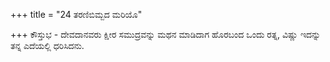 +++
title = "24 ತರಣಿಬಿಮ್ಬದ ಮರಿಯೊ"

+++
ಕೌಸ್ತುಭ - ದೇವದಾನವರು ಕ್ಷೀರ ಸಮುದ್ರವನ್ನು ಮಥನ ಮಾಡಿದಾಗ ಹೊರಬಂದ ಒಂದು ರತ್ನ, ವಿಷ್ಣು ಇದನ್ನು ತನ್ನ ಎದೆಯಲ್ಲಿ ಧರಿಸಿದನು.